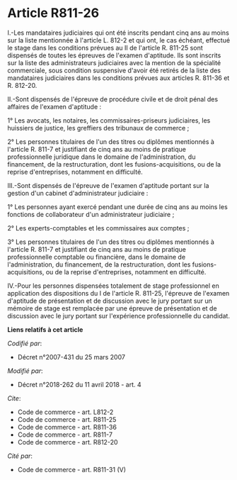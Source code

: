# Article R811-26

I.-Les mandataires judiciaires qui ont été inscrits pendant cinq ans au moins sur la liste mentionnée à l'article L. 812-2 et
qui ont, le cas échéant, effectué le stage dans les conditions prévues au II de l'article R. 811-25 sont dispensés de toutes
les épreuves de l'examen d'aptitude. Ils sont inscrits sur la liste des administrateurs judiciaires avec la mention de la
spécialité commerciale, sous condition suspensive d'avoir été retirés de la liste des mandataires judiciaires dans les
conditions prévues aux articles R. 811-36 et R. 812-20.

II.-Sont dispensés de l'épreuve de procédure civile et de droit pénal des affaires de l'examen d'aptitude :

1° Les avocats, les notaires, les commissaires-priseurs judiciaires, les huissiers de justice, les greffiers des tribunaux de
commerce ;

2° Les personnes titulaires de l'un des titres ou diplômes mentionnés à l'article R. 811-7 et justifiant de cinq ans au moins
de pratique professionnelle juridique dans le domaine de l'administration, du financement, de la restructuration, dont les
fusions-acquisitions, ou de la reprise d'entreprises, notamment en difficulté.

III.-Sont dispensés de l'épreuve de l'examen d'aptitude portant sur la gestion d'un cabinet d'administrateur judiciaire :

1° Les personnes ayant exercé pendant une durée de cinq ans au moins les fonctions de collaborateur d'un administrateur
judiciaire ;

2° Les experts-comptables et les commissaires aux comptes ;

3° Les personnes titulaires de l'un des titres ou diplômes mentionnés à l'article R. 811-7 et justifiant de cinq ans au moins
de pratique professionnelle comptable ou financière, dans le domaine de l'administration, du financement, de la
restructuration, dont les fusions-acquisitions, ou de la reprise d'entreprises, notamment en difficulté.

IV.-Pour les personnes dispensées totalement de stage professionnel en application des dispositions du I de l'article R.
811-25, l'épreuve de l'examen d'aptitude de présentation et de discussion avec le jury portant sur un mémoire de stage est
remplacée par une épreuve de présentation et de discussion avec le jury portant sur l'expérience professionnelle du candidat.

**Liens relatifs à cet article**

_Codifié par_:

  - Décret n°2007-431 du 25 mars 2007

_Modifié par_:

  - Décret n°2018-262 du 11 avril 2018 - art. 4

_Cite_:

  - Code de commerce - art. L812-2
  - Code de commerce - art. R811-25
  - Code de commerce - art. R811-36
  - Code de commerce - art. R811-7
  - Code de commerce - art. R812-20

_Cité par_:

  - Code de commerce - art. R811-31 (V)
